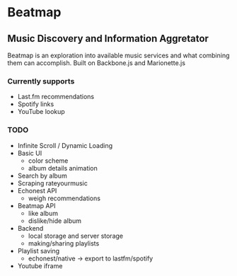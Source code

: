Beatmap
=======

Music Discovery and Information Aggretator
------------------------------------------

Beatmap is an exploration into available music services and what combining them can accomplish.
Built on Backbone.js and Marionette.js

### Currently supports
* Last.fm recommendations
* Spotify links
* YouTube lookup


### TODO
* Infinite Scroll / Dynamic Loading
* Basic UI
	* color scheme
	* album details animation
* Search by album
* Scraping rateyourmusic
* Echonest API
	- weigh recommendations
* Beatmap API
	- like album
	- dislike/hide album
* Backend
	- local storage and server storage
	- making/sharing playlists 
* Playlist saving
	- echonest/native -> export to lastfm/spotify
* Youtube iframe
